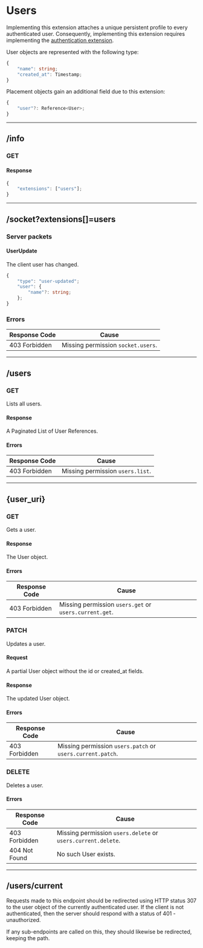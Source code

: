 Users
=====
Implementing this extension attaches a unique persistent profile to every authenticated user.
Consequently, implementing this extension requires implementing the [authentication extension](./authentication.md).

User objects are represented with the following type:
```typescript
{
	"name": string;
	"created_at": Timestamp;
}
```

Placement objects gain an additional field due to this extension:
```typescript
{
	"user"?: Reference<User>;
}
```

--------------------------------------------------------------------------------

## /info
### GET
#### Response
```typescript
{
	"extensions": ["users"];
}
```

--------------------------------------------------------------------------------

## /socket?extensions[]=users
### Server packets
#### UserUpdate
The client user has changed.
```typescript
{
	"type": "user-updated";
	"user": {
		"name"?: string;
	};
}
```
### Errors
| Response Code | Cause                              |
|---------------|------------------------------------|
| 403 Forbidden | Missing permission `socket.users`. |

--------------------------------------------------------------------------------

## /users
### GET
Lists all users.
#### Response
A Paginated List of User References.
#### Errors
| Response Code | Cause                            |
|---------------|----------------------------------|
| 403 Forbidden | Missing permission `users.list`. |

--------------------------------------------------------------------------------

## {user_uri}
### GET
Gets a user.
#### Response
The User object.
#### Errors
| Response Code | Cause                                                  |
|---------------|--------------------------------------------------------|
| 403 Forbidden | Missing permission `users.get` or `users.current.get`. |

### PATCH
Updates a user.
#### Request
A partial User object without the id or created_at fields.
#### Response
The updated User object.
#### Errors
| Response Code | Cause                                                      |
|---------------|------------------------------------------------------------|
| 403 Forbidden | Missing permission `users.patch` or `users.current.patch`. |

### DELETE
Deletes a user.
#### Errors
| Response Code | Cause                                                        |
|---------------|--------------------------------------------------------------|
| 403 Forbidden | Missing permission `users.delete` or `users.current.delete`. |
| 404 Not Found | No such User exists.                                         |

--------------------------------------------------------------------------------

## /users/current
Requests made to this endpoint should be redirected using HTTP status 307 to the user object of the currently authenticated user.
If the client is not authenticated, then the server should respond with a status of 401 - unauthorized.

If any sub-endpoints are called on this, they should likewise be redirected, keeping the path.
